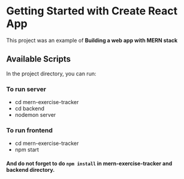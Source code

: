 # Getting Started with Create React App

This project was an example of __Building a web app with MERN stack__

## Available Scripts

In the project directory, you can run:

### To run server

* cd mern-exercise-tracker
* cd backend
* nodemon server

### To run frontend

* cd mern-exercise-tracker
* npm start


#### And do not forget to do ```npm install``` in mern-exercise-tracker and backend directory.
